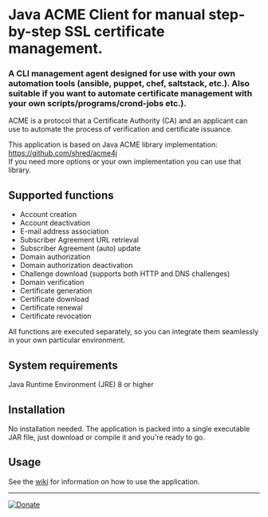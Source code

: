 # Java ACME Client for manual step-by-step SSL certificate management.

### A CLI management agent designed for use with your own automation tools (ansible, puppet, chef, saltstack, etc.). Also suitable if you want to automate certificate management with your own scripts/programs/crond-jobs etc.).

ACME is a protocol that a Certificate Authority (CA) and an applicant can use to automate the process of verification and certificate issuance.

This application is based on Java ACME library implementation: https://github.com/shred/acme4j  
If you need more options or your own implementation you can use that library.

## Supported functions
* Account creation
* Account deactivation
* E-mail address association
* Subscriber Agreement URL retrieval
* Subscriber Agreement (auto) update
* Domain authorization
* Domain authorization deactivation
* Challenge download (supports both HTTP and DNS challenges)
* Domain verification
* Certificate generation
* Certificate download
* Certificate renewal
* Certificate revocation

All functions are executed separately, so you can integrate them seamlessly in your own particular environment.

## System requirements

Java Runtime Environment (JRE) 8 or higher

## Installation

No installation needed. The application is packed into a single executable JAR file, just download or compile it and you're ready to go.

## Usage

See the [wiki](./wiki/) for information on how to use the application.


-----
[![Donate](https://www.paypalobjects.com/en_US/i/btn/btn_donate_LG.gif)](https://www.paypal.com/cgi-bin/webscr?cmd=_donations&business=HTPAA8RYN7APE&lc=UA&item_name=Developing%20open%20source%20projects&item_number=porunov_acme_client&currency_code=USD&bn=PP%2dDonationsBF%3abtn_donate_LG%2egif%3aNonHosted)
